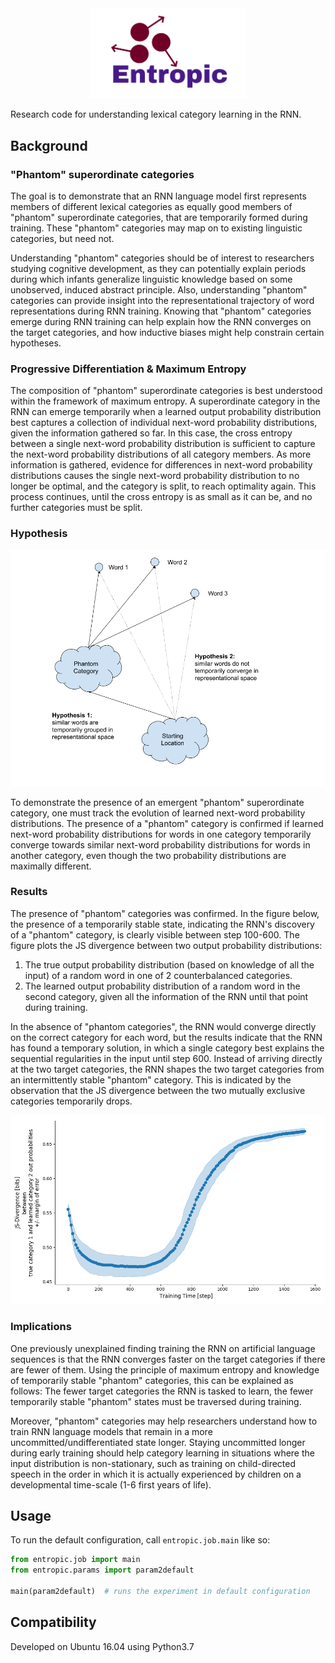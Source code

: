 <div align="center">
 <img src="images/logo.png" width="250">
</div>


Research code for understanding lexical category learning in the RNN.

## Background

### "Phantom" superordinate categories

The goal is to demonstrate that an RNN language model first represents members of different lexical categories as equally good members of "phantom" superordinate categories,
that are temporarily formed during training.
These "phantom" categories may map on to existing linguistic categories, but need not.

Understanding "phantom" categories should be of interest to researchers studying cognitive development,
 as they can potentially explain periods during which infants generalize linguistic knowledge based on some unobserved, induced abstract principle.
Also, understanding "phantom" categories can provide insight into the representational trajectory of word representations during RNN training.
Knowing that "phantom" categories emerge during RNN training can help explain how the RNN converges on the target categories, and how inductive biases might help constrain certain hypotheses.

### Progressive Differentiation & Maximum Entropy

The composition of "phantom" superordinate categories is best understood within the framework of maximum entropy.
A superordinate category in the RNN can emerge temporarily when a learned output probability distribution best captures a collection of individual next-word probability distributions,
 given the information gathered so far.
In this case, the cross entropy between a single next-word probability distribution is sufficient to capture the next-word probability distributions of all category members. 
As more information is gathered, evidence for differences in next-word probability distributions causes the single next-word probability distribution to no longer be optimal, and the category is split,
to reach optimality again.
This process continues, until the cross entropy is as small as it can be, and no further categories must be split.

### Hypothesis

<div align="center">
 <img src="images/phantom_categories.png" width="600">
</div>

To demonstrate the presence of an emergent "phantom" superordinate category, one must track the evolution of learned next-word probability distributions.
The presence of a "phantom" category is confirmed if learned next-word probability distributions for words in one category temporarily converge towards similar next-word probability distributions for words in another category,
 even though the two probability distributions are maximally different.

### Results

The presence of "phantom" categories was confirmed.
In the figure below, the presence of a temporarily stable state, indicating the RNN's discovery of a "phantom" category,
 is clearly visible between step 100-600.
The figure plots the JS divergence between two output probability distributions:
1. The true output probability distribution (based on knowledge of all the input) of a random word in one of 2 counterbalanced categories.
2. The learned output probability distribution of a random word in the second category, given all the information of the RNN until that point during training.

In the absence of "phantom categories", the RNN would converge directly on the correct category for each word,
but the results indicate that the RNN has found a temporary solution, in which a single category best explains the sequential regularities in the input until step 600.
Instead of arriving directly at the two target categories, the RNN shapes the two target categories from an intermittently stable "phantom" category.
This is indicated by the observation that the JS divergence between the two mutually exclusive categories temporarily drops.


<div align="center">
 <img src="images/dp_0_1.png" width="600">
</div>

### Implications

One previously unexplained finding training the RNN on artificial language sequences is that the RNN converges faster on the target categories if there are fewer of them.
Using the principle of maximum entropy and knowledge of temporarily stable "phantom" categories, this can be explained as follows:
The fewer target categories the RNN is tasked to learn, the fewer temporarily stable "phantom" states must be traversed during training.


Moreover, "phantom" categories may help researchers understand how to train RNN language models that remain in a more uncommitted/undifferentiated state longer.
Staying uncommitted longer during early training should help category learning in situations where the input distribution is non-stationary,
such as training on child-directed speech in the order in which it is actually experienced by children on a developmental time-scale (1-6 first years of life).

## Usage

To run the default configuration, call `entropic.job.main` like so:

```python
from entropic.job import main
from entropic.params import param2default

main(param2default)  # runs the experiment in default configuration
```

## Compatibility

Developed on Ubuntu 16.04 using Python3.7
